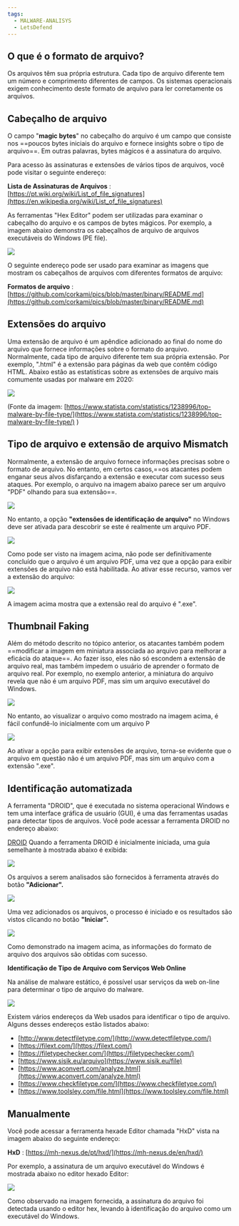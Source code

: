 ```yaml
---
tags:
  - MALWARE-ANALISYS
  - LetsDefend
---
```

## **O que é o formato de arquivo?**

Os arquivos têm sua própria estrutura. Cada tipo de arquivo diferente tem um número e comprimento diferentes de campos. Os sistemas operacionais exigem conhecimento deste formato de arquivo para ler corretamente os arquivos.

## **Cabeçalho de arquivo**

O campo "**magic bytes**" no cabeçalho do arquivo é um campo que consiste nos ==poucos bytes iniciais do arquivo e fornece insights sobre o tipo de arquivo==. Em outras palavras, bytes mágicos é a assinatura do arquivo.

Para acesso às assinaturas e extensões de vários tipos de arquivos, você pode visitar o seguinte endereço:

**Lista de Assinaturas de Arquivos** : [https://pt.wiki.org/wiki/List_of_file_signatures](https://en.wikipedia.org/wiki/List_of_file_signatures)

As ferramentas "Hex Editor" podem ser utilizadas para examinar o cabeçalho do arquivo e os campos de bytes mágicos. Por exemplo, a imagem abaixo demonstra os cabeçalhos de arquivo de arquivos executáveis do Windows (PE file).


![](https://letsdefend-images.s3.us-east-2.amazonaws.com/Courses/Static-Malware-Analysis/6.File+Format+Analysis/format1.png)
 

O seguinte endereço pode ser usado para examinar as imagens que mostram os cabeçalhos de arquivos com diferentes formatos de arquivo:

**Formatos de arquivo** : [https://github.com/corkami/pics/blob/master/binary/README.md](https://github.com/corkami/pics/blob/master/binary/README.md)

## **Extensões do arquivo**

Uma extensão de arquivo é um apêndice adicionado ao final do nome do arquivo que fornece informações sobre o formato do arquivo. Normalmente, cada tipo de arquivo diferente tem sua própria extensão. Por exemplo, ".html" é a extensão para páginas da web que contêm código HTML. Abaixo estão as estatísticas sobre as extensões de arquivo mais comumente usadas por malware em 2020:

![](https://letsdefend-images.s3.us-east-2.amazonaws.com/Courses/Static-Malware-Analysis/6.File+Format+Analysis/format2.png)

(Fonte da imagem: [https://www.statista.com/statistics/1238996/top-malware-by-file-type/](https://www.statista.com/statistics/1238996/top-malware-by-file-type/) )
## **Tipo de arquivo e extensão de arquivo Mismatch**

Normalmente, a extensão de arquivo fornece informações precisas sobre o formato de arquivo. No entanto, em certos casos,==os atacantes podem enganar seus alvos disfarçando a extensão e executar com sucesso seus ataques. Por exemplo, o arquivo na imagem abaixo parece ser um arquivo "PDF" olhando para sua extensão==.

![](https://letsdefend-images.s3.us-east-2.amazonaws.com/Courses/Static-Malware-Analysis/6.File+Format+Analysis/format3.png)

No entanto, a opção **"extensões de identificação de arquivo"** no Windows deve ser ativada para descobrir se este é realmente um arquivo PDF.

![](https://letsdefend-images.s3.us-east-2.amazonaws.com/Courses/Static-Malware-Analysis/6.File+Format+Analysis/format4.png)

Como pode ser visto na imagem acima, não pode ser definitivamente concluído que o arquivo é um arquivo PDF, uma vez que a opção para exibir extensões de arquivo não está habilitada. Ao ativar esse recurso, vamos ver a extensão do arquivo:

![](https://letsdefend-images.s3.us-east-2.amazonaws.com/Courses/Static-Malware-Analysis/6.File+Format+Analysis/format5.png)


A imagem acima mostra que a extensão real do arquivo é ".exe".
## **Thumbnail Faking**

Além do método descrito no tópico anterior, os atacantes também podem ==modificar a imagem em miniatura associada ao arquivo para melhorar a eficácia do ataque==. Ao fazer isso, eles não só escondem a extensão de arquivo real, mas também impedem o usuário de aprender o formato de arquivo real. Por exemplo, no exemplo anterior, a miniatura do arquivo revela que não é um arquivo PDF, mas sim um arquivo executável do Windows.

![](https://letsdefend-images.s3.us-east-2.amazonaws.com/Courses/Static-Malware-Analysis/6.File+Format+Analysis/format6.png)

No entanto, ao visualizar o arquivo como mostrado na imagem acima, é fácil confundê-lo inicialmente com um arquivo P

![](https://letsdefend-images.s3.us-east-2.amazonaws.com/Courses/Static-Malware-Analysis/6.File+Format+Analysis/format7.png)


Ao ativar a opção para exibir extensões de arquivo, torna-se evidente que o arquivo em questão não é um arquivo PDF, mas sim um arquivo com a extensão ".exe".
## **Identificação automatizada**

A ferramenta "DROID", que é executada no sistema operacional Windows e tem uma interface gráfica de usuário (GUI), é uma das ferramentas usadas para detectar tipos de arquivos. Você pode acessar a ferramenta DROID no endereço abaixo:

[DROID](https://www.nationalarchives.gov.uk/information-management/manage-information/preserving-digital-records/droid/)
Quando a ferramenta DROID é inicialmente iniciada, uma guia semelhante à mostrada abaixo é exibida:

![](https://letsdefend-images.s3.us-east-2.amazonaws.com/Courses/Static-Malware-Analysis/6.File+Format+Analysis/format8.png)

Os arquivos a serem analisados são fornecidos à ferramenta através do botão **"Adicionar".**

![](https://letsdefend-images.s3.us-east-2.amazonaws.com/Courses/Static-Malware-Analysis/6.File+Format+Analysis/format9.png)

Uma vez adicionados os arquivos, o processo é iniciado e os resultados são vistos clicando no botão **"Iniciar".**

![](https://letsdefend-images.s3.us-east-2.amazonaws.com/Courses/Static-Malware-Analysis/6.File+Format+Analysis/format10.png)

Como demonstrado na imagem acima, as informações do formato de arquivo dos arquivos são obtidas com sucesso.

**Identificação de Tipo de Arquivo com Serviços Web Online**

Na análise de malware estático, é possível usar serviços da web on-line para determinar o tipo de arquivo do malware. 

![](https://letsdefend-images.s3.us-east-2.amazonaws.com/Courses/Static-Malware-Analysis/6.File+Format+Analysis/format11.png)

Existem vários endereços da Web usados para identificar o tipo de arquivo. Alguns desses endereços estão listados abaixo:

- [http://www.detectfiletype.com/](http://www.detectfiletype.com/)
- [https://filext.com/](https://filext.com/)
- [https://filetypechecker.com/](https://filetypechecker.com/)
- [https://www.sisik.eu/arquivo](https://www.sisik.eu/file)
- [https://www.aconvert.com/analyze.html](https://www.aconvert.com/analyze.html)
- [https://www.checkfiletype.com/](https://www.checkfiletype.com/)
- [https://www.toolsley.com/file.html](https://www.toolsley.com/file.html)

## **Manualmente**

Você pode acessar a ferramenta hexade Editor chamada "HxD" vista na imagem abaixo do seguinte endereço:

**HxD** : [https://mh-nexus.de/pt/hxd/](https://mh-nexus.de/en/hxd/)

Por exemplo, a assinatura de um arquivo executável do Windows é mostrada abaixo no editor hexado Editor:

![](https://letsdefend-images.s3.us-east-2.amazonaws.com/Courses/Static-Malware-Analysis/6.File+Format+Analysis/format12.png)

Como observado na imagem fornecida, a assinatura do arquivo foi detectada usando o editor hex, levando à identificação do arquivo como um executável do Windows.
